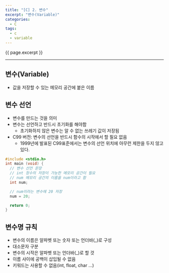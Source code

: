```yaml
---
title: "[C] 2. 변수"
excerpt: "변수(Variable)"
categories:
  - C
tags:
  - c
  - variable
---
```

{{ page.excerpt }}
* * *

## 변수(Variable)
- 값을 저장할 수 있는 메모리 공간에 붙은 이름

## 변수 선언
- 변수를 만드는 것을 의미
- 변수는 선언하고 반드시 초기화를 해야함
  - 초기화하지 않은 변수는 알 수 없는 쓰레기 값이 저장됨
- C99 버전: 변수의 선언을 반드시 함수의 시작에서 할 필요 없음
  - 1999년에 발표된 C99표준에서는 변수의 선언 위치에 아무런 제한을 두지 않고 있다.
```c
#include <stdio.h>
int main (void) {
  // 변수 선언 문장
  // int 정수의 저장이 가능한 메모리 공간이 필요
  // num 메모리 공간의 이름을 num이라고 함
  int num;

  // num이라는 변수에 20 저장
  num = 20;

  return 0;
}
```

## 변수명 규칙
- 변수의 이름은 알파벳 또는 숫자 또는 언더바(_)로 구성
- 대소문자 구분
- 변수의 시작은 알파벳 또는 언더바(_)로 할 것
- 이름 사이에 공백이 삽입될 수 없음
- 키워드는 사용할 수 없음(int, float, char …)
